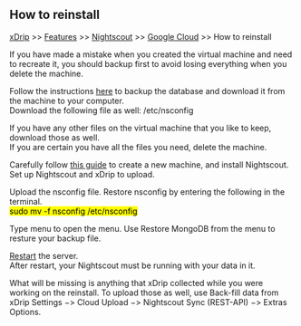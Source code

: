 ## How to reinstall
[xDrip](../../README.md) >> [Features](../Features_page.md) >> [Nightscout](../Nightscout_page.md) >> [Google Cloud](./GoogleCloud.md) >> How to reinstall  
  
If you have made a mistake when you created the virtual machine and need to recreate it, you should backup first to avoid losing everything when you delete the machine.  
  
Follow the instructions [here](./DatabaseBackup.md) to backup the database and download it from the machine to your computer.  
Download the following file as well: /etc/nsconfig

If you have any other files on the virtual machine that you like to keep, download those as well.  
If you are certain you have all the files you need, delete the machine.  
  
Carefully follow [this guide](./GoogleCloud.md) to create a new machine, and install Nightscout.  Set up Nightscout and xDrip to upload.  
  
Upload the nsconfig file.  Restore nsconfig by entering the following in the terminal.  
<mark>sudo mv -f nsconfig /etc/nsconfig</mark>  
  
Type menu to open the menu.  Use Restore MongoDB from the menu to resture your backup file.  
  
[Restart](./Restart.md) the server.  
After restart, your Nightscout must be running with your data in it.  
  
What will be missing is anything that xDrip collected while you were working on the reinstall.  To upload those as well, use Back-fill data from xDrip Settings &#8722;> Cloud Upload &#8722;> Nightscout Sync (REST-API) &#8722;> Extras Options.  
